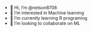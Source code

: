 - 👋 Hi, I’m @nelson8708
- 👀 I’m interested in Machine learning
- 🌱 I’m currently learning R programing
- 💞️ I’m looking to collaborate on ML

<!---
nelson8708/nelson8708 is a ✨ special ✨ repository because its `README.md` (this file) appears on your GitHub profile.
You can click the Preview link to take a look at your changes.
--->
